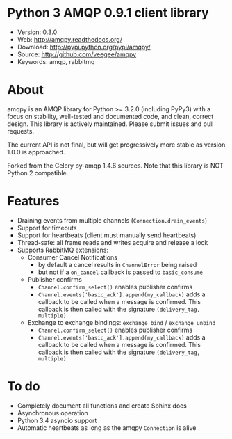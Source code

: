 Python 3 AMQP 0.9.1 client library
==================================

* Version: 0.3.0
* Web: http://amqpy.readthedocs.org/
* Download: http://pypi.python.org/pypi/amqpy/
* Source: http://github.com/veegee/amqpy
* Keywords: amqp, rabbitmq

About
=====

amqpy is an AMQP library for Python >= 3.2.0 (including PyPy3) with a focus on
stability, well-tested and documented code, and clean, correct design. This
library is actively maintained. Please submit issues and pull requests.

The current API is not final, but will get progressively more stable as version
1.0.0 is approached.

Forked from the Celery py-amqp 1.4.6 sources. Note that this library is NOT
Python 2 compatible.


Features
========

* Draining events from multiple channels (`Connection.drain_events`)
* Support for timeouts
* Support for heartbeats (client must manually send heartbeats)
* Thread-safe: all frame reads and writes acquire and release a lock
* Supports RabbitMQ extensions:
    * Consumer Cancel Notifications
        * by default a cancel results in `ChannelError` being raised
        * but not if a `on_cancel` callback is passed to `basic_consume`
    * Publisher confirms
        * `Channel.confirm_select()` enables publisher confirms
        * `Channel.events['basic_ack'].append(my_callback)` adds a callback to
          be called when a message is confirmed. This callback is then called
          with the signature `(delivery_tag, multiple)`
    * Exchange to exchange bindings: `exchange_bind` / `exchange_unbind`
        * `Channel.confirm_select()` enables publisher confirms
        * `Channel.events['basic_ack'].append(my_callback)` adds a callback to
          be called when a message is confirmed. This callback is then called
          with the signature `(delivery_tag, multiple)`

To do
=====

* Completely document all functions and create Sphinx docs
* Asynchronous operation
* Python 3.4 asyncio support
* Automatic heartbeats as long as the amqpy `Connection` is alive
